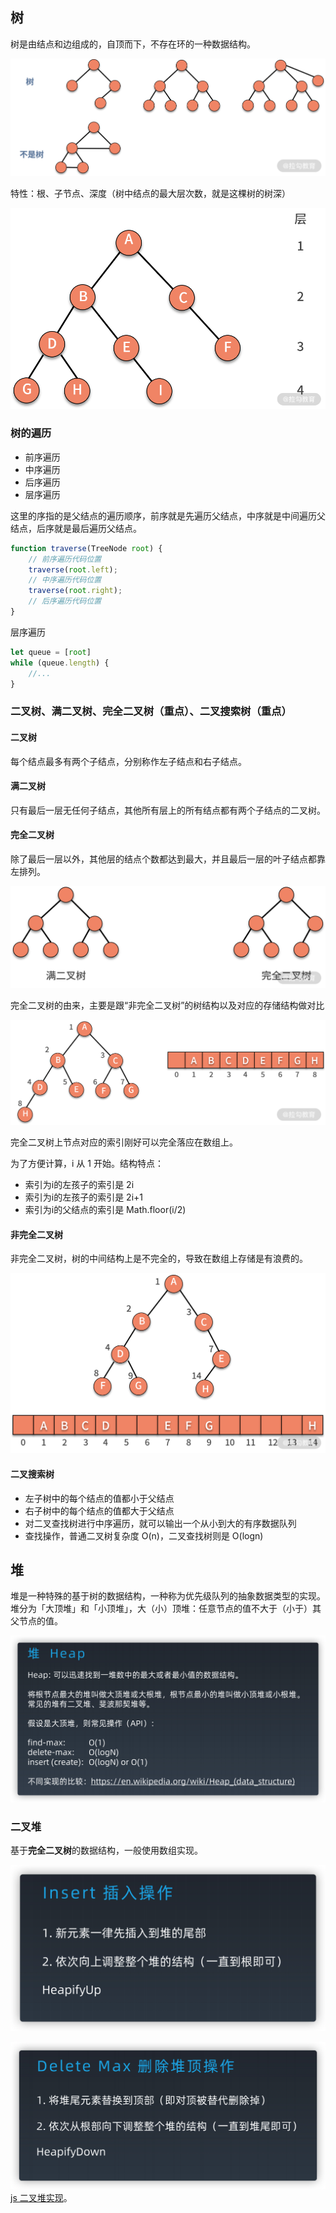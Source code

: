## 树

树是由结点和边组成的，自顶而下，不存在环的一种数据结构。

![图 3](./images/45d2a8a38a4a2e6a46553bdce2004d75f1d5ca4ce8ec1a4197243096be75dd04.png)  

特性：根、子节点、深度（树中结点的最大层次数，就是这棵树的树深）

![图 4](./images/d0428ba3187446a9c66567768e1697e8ff0272905f82d48fbfd850f652539670.png)

### 树的遍历

- 前序遍历
- 中序遍历
- 后序遍历
- 层序遍历

这里的序指的是父结点的遍历顺序，前序就是先遍历父结点，中序就是中间遍历父结点，后序就是最后遍历父结点。

```js
function traverse(TreeNode root) {
    // 前序遍历代码位置
    traverse(root.left);
    // 中序遍历代码位置
    traverse(root.right);
    // 后序遍历代码位置
}
```

层序遍历

```js
let queue = [root]
while (queue.length) {
    //...
}
```

### 二叉树、满二叉树、完全二叉树（重点）、二叉搜索树（重点）

#### 二叉树

每个结点最多有两个子结点，分别称作左子结点和右子结点。

#### 满二叉树

只有最后一层无任何子结点，其他所有层上的所有结点都有两个子结点的二叉树。

#### 完全二叉树

除了最后一层以外，其他层的结点个数都达到最大，并且最后一层的叶子结点都靠左排列。

![图 5](./images/263550a15f5d18704dc83528bf8b04c497e3103816cd9a34b6ecd82e5f65236a.png)  

完全二叉树的由来，主要是跟“非完全二叉树”的树结构以及对应的存储结构做对比

![图 7](./images/98d7760955d43b3c5e4fc452ce4c6f992399288a7d24f14bed254f04b54e23ca.png)  

完全二叉树上节点对应的索引刚好可以完全落应在数组上。

为了方便计算，i 从 1 开始。结构特点：

- 索引为i的左孩子的索引是 2i
- 索引为i的左孩子的索引是 2i+1
- 索引为i的父结点的索引是 Math.floor(i/2)

#### 非完全二叉树

非完全二叉树，树的中间结构上是不完全的，导致在数组上存储是有浪费的。

![图 6](./images/e3eec1c063c23dc4da6ea04e18cc8fd73c50e61b3a91873e555f9f90692bbe98.png)  

#### 二叉搜索树

- 左子树中的每个结点的值都小于父结点
- 右子树中的每个结点的值都大于父结点
- 对二叉查找树进行中序遍历，就可以输出一个从小到大的有序数据队列
- 查找操作，普通二叉树复杂度 O(n)，二叉查找树则是 O(logn)

## 堆

堆是一种特殊的基于树的数据结构，一种称为优先级队列的抽象数据类型的实现。  
堆分为「大顶堆」和「小顶堆」，大（小）顶堆：任意节点的值不大于（小于）其父节点的值。

![image-20210601104831064](./images/image-20210601104831064.png)

### 二叉堆

基于**完全二叉树**的数据结构，一般使用数组实现。 

![image-20210601114717065](./images/image-20210601114717065.png)	

![image-20210601114734119](./images/image-20210601114734119.png)		 		 	
[js 二叉堆实现](./数据结构实现/binaryHeap.js)。
